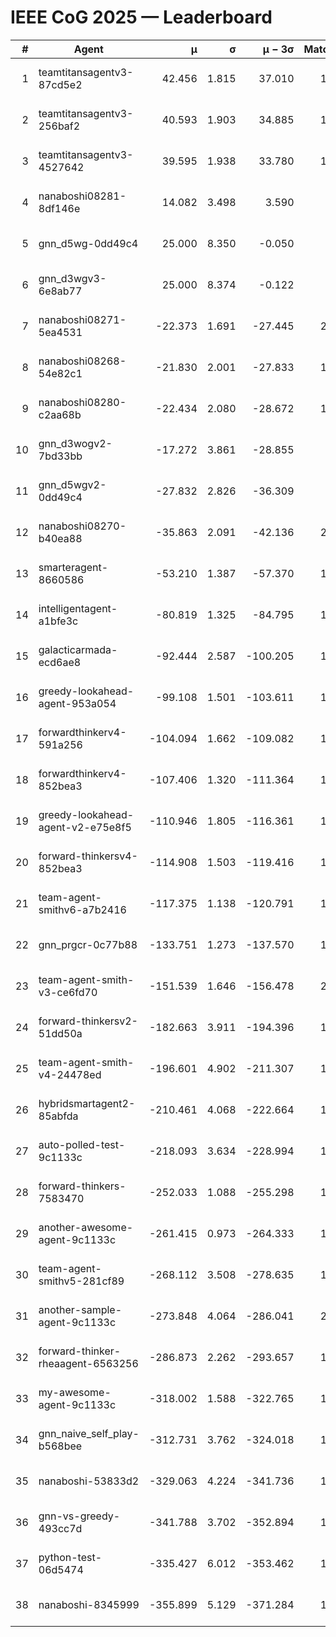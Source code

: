 # IEEE CoG 2025 — Leaderboard

| # | Agent | μ | σ | μ − 3σ | Matches | Updated |
|---:|---|---:|---:|---:|---:|---|
| 1 | teamtitansagentv3-87cd5e2 | 42.456 | 1.815 | 37.010 | 1900 | 2025-08-29 01:43 |
| 2 | teamtitansagentv3-256baf2 | 40.593 | 1.903 | 34.885 | 1980 | 2025-08-29 01:43 |
| 3 | teamtitansagentv3-4527642 | 39.595 | 1.938 | 33.780 | 1940 | 2025-08-29 01:43 |
| 4 | nanaboshi08281-8df146e | 14.082 | 3.498 | 3.590 | 50 | 2025-08-29 01:43 |
| 5 | gnn_d5wg-0dd49c4 | 25.000 | 8.350 | -0.050 | 40 | 2025-08-29 01:43 |
| 6 | gnn_d3wgv3-6e8ab77 | 25.000 | 8.374 | -0.122 | 98 | 2025-08-29 01:43 |
| 7 | nanaboshi08271-5ea4531 | -22.373 | 1.691 | -27.445 | 2280 | 2025-08-29 01:43 |
| 8 | nanaboshi08268-54e82c1 | -21.830 | 2.001 | -27.833 | 1680 | 2025-08-29 01:43 |
| 9 | nanaboshi08280-c2aa68b | -22.434 | 2.080 | -28.672 | 1760 | 2025-08-29 01:43 |
| 10 | gnn_d3wogv2-7bd33bb | -17.272 | 3.861 | -28.855 | 88 | 2025-08-29 01:43 |
| 11 | gnn_d5wgv2-0dd49c4 | -27.832 | 2.826 | -36.309 | 100 | 2025-08-29 01:43 |
| 12 | nanaboshi08270-b40ea88 | -35.863 | 2.091 | -42.136 | 2000 | 2025-08-29 01:43 |
| 13 | smarteragent-8660586 | -53.210 | 1.387 | -57.370 | 1570 | 2025-08-29 01:43 |
| 14 | intelligentagent-a1bfe3c | -80.819 | 1.325 | -84.795 | 1693 | 2025-08-29 01:43 |
| 15 | galacticarmada-ecd6ae8 | -92.444 | 2.587 | -100.205 | 1840 | 2025-08-29 01:43 |
| 16 | greedy-lookahead-agent-953a054 | -99.108 | 1.501 | -103.611 | 1778 | 2025-08-29 01:43 |
| 17 | forwardthinkerv4-591a256 | -104.094 | 1.662 | -109.082 | 1679 | 2025-08-29 01:43 |
| 18 | forwardthinkerv4-852bea3 | -107.406 | 1.320 | -111.364 | 1564 | 2025-08-29 01:43 |
| 19 | greedy-lookahead-agent-v2-e75e8f5 | -110.946 | 1.805 | -116.361 | 1930 | 2025-08-29 01:43 |
| 20 | forward-thinkersv4-852bea3 | -114.908 | 1.503 | -119.416 | 1559 | 2025-08-29 01:43 |
| 21 | team-agent-smithv6-a7b2416 | -117.375 | 1.138 | -120.791 | 1980 | 2025-08-29 01:43 |
| 22 | gnn_prgcr-0c77b88 | -133.751 | 1.273 | -137.570 | 1870 | 2025-08-29 01:43 |
| 23 | team-agent-smith-v3-ce6fd70 | -151.539 | 1.646 | -156.478 | 2278 | 2025-08-29 01:43 |
| 24 | forward-thinkersv2-51dd50a | -182.663 | 3.911 | -194.396 | 1810 | 2025-08-29 01:43 |
| 25 | team-agent-smith-v4-24478ed | -196.601 | 4.902 | -211.307 | 1898 | 2025-08-29 01:43 |
| 26 | hybridsmartagent2-85abfda | -210.461 | 4.068 | -222.664 | 1781 | 2025-08-29 01:43 |
| 27 | auto-polled-test-9c1133c | -218.093 | 3.634 | -228.994 | 1940 | 2025-08-29 01:43 |
| 28 | forward-thinkers-7583470 | -252.033 | 1.088 | -255.298 | 1780 | 2025-08-29 01:43 |
| 29 | another-awesome-agent-9c1133c | -261.415 | 0.973 | -264.333 | 1780 | 2025-08-29 01:43 |
| 30 | team-agent-smithv5-281cf89 | -268.112 | 3.508 | -278.635 | 1860 | 2025-08-29 01:43 |
| 31 | another-sample-agent-9c1133c | -273.848 | 4.064 | -286.041 | 2100 | 2025-08-29 01:43 |
| 32 | forward-thinker-rheaagent-6563256 | -286.873 | 2.262 | -293.657 | 1830 | 2025-08-29 01:43 |
| 33 | my-awesome-agent-9c1133c | -318.002 | 1.588 | -322.765 | 1860 | 2025-08-29 01:43 |
| 34 | gnn_naive_self_play-b568bee | -312.731 | 3.762 | -324.018 | 1600 | 2025-08-29 01:43 |
| 35 | nanaboshi-53833d2 | -329.063 | 4.224 | -341.736 | 1520 | 2025-08-29 01:43 |
| 36 | gnn-vs-greedy-493cc7d | -341.788 | 3.702 | -352.894 | 1420 | 2025-08-29 01:43 |
| 37 | python-test-06d5474 | -335.427 | 6.012 | -353.462 | 1850 | 2025-08-29 01:43 |
| 38 | nanaboshi-8345999 | -355.899 | 5.129 | -371.284 | 1560 | 2025-08-29 01:43 |
